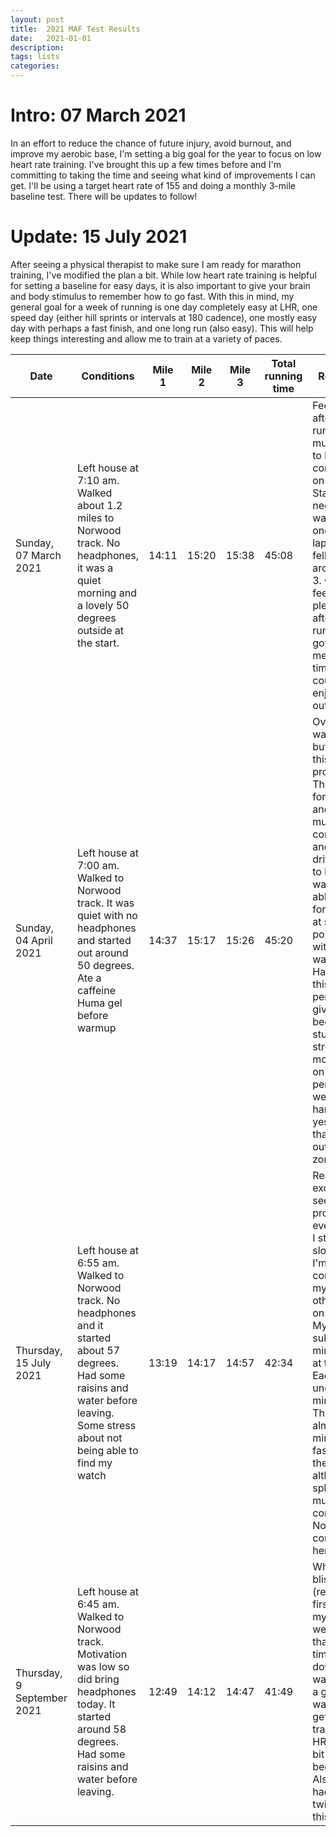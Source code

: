 ```yaml
---
layout: post
title:  2021 MAF Test Results
date:   2021-01-01
description: 
tags: lists
categories: 
---
```


# Intro: 07 March 2021
In an effort to reduce the chance of future injury, avoid burnout, and improve my aerobic base, I'm setting a big goal for the year to focus on low heart rate training. I've brought this up a few times before and I'm committing to taking the time and seeing what kind of improvements I can get. I'll be using a target heart rate of 155 and doing a monthly 3-mile baseline test. There will be updates to follow!

# Update: 15 July 2021
After seeing a physical therapist to make sure I am ready for marathon training, I've modified the plan a bit. While low heart rate training is helpful for setting a baseline for easy days, it is also important to give your brain and body stimulus to remember how to go fast. With this in mind, my general goal for a week of running is one day completely easy at LHR, one speed day (either hill sprints or intervals at 180 cadence), one mostly easy day with perhaps a fast finish, and one long run (also easy). This will help keep things interesting and allow me to train at a variety of paces.


| Date  | Conditions  | Mile 1  | Mile 2  | Mile 3  | Total running time  | Reflection |
|---    |---          |---      |---      |---      |---                  |---         |
| Sunday, 07 March 2021  | Left house at 7:10 am. Walked about 1.2 miles to Norwood track. No headphones, it was a quiet morning and a lovely 50 degrees outside at the start.  | 14:11 | 15:20  | 15:38  | 45:08  | Feeling good after this run! It is so much easier to keep consistent on the track. Started off needing to walk about once per lap, which fell apart around mile 3. Overall feeling really pleased after today's run since I got some meditative time in and could just enjoy being outside. |
| Sunday, 04 April 2021  | Left house at 7:00 am. Walked to Norwood track. It was quiet with no headphones and started out around 50 degrees. Ate a caffeine Huma gel before warmup | 14:37 | 15:17 | 15:26 | 45:20 | Overall time was slower but I feel like this is progress! The times for miles 2 and 3 are much more consistent and cardiac drift seemed to be less. I was also able to go for 1.5 laps at some points today without walking. Happy with this performance given it has been a stupidly stressful month, I am on my period, and I went for a hard hike yesterday that went out of my HR zones. |
| Thursday, 15 July 2021 | Left house at 6:55 am. Walked to Norwood track. No headphones and it started about 57 degrees. Had some raisins and water before leaving. Some stress about not being able to find my watch | 13:19 | 14:17 | 14:57 | 42:34 | Really excited to see this progress even though I still feel slow when I'm comparing myself to other people on the track. My first sub-14 minute mile at this effort! Each mile under 15 minutes! This is almost 3 minutes faster than the last test, although my splits are much less consistent. No complaints here! | 
| Thursday,  9 September 2021  | Left house at 6:45 am. Walked to Norwood track. Motivation was low so did bring headphones today. It started around 58 degrees. Had some raisins and water before leaving.  | 12:49  | 14:12  | 14:47  | 41:49  | What a blistering  (relatively) first  mile! All my splits were faster than the last time. The downhill walk wasn't a great warmup to get to the track so my HR peaked a bit at the beginning. Also only had to walk twice during this session!|